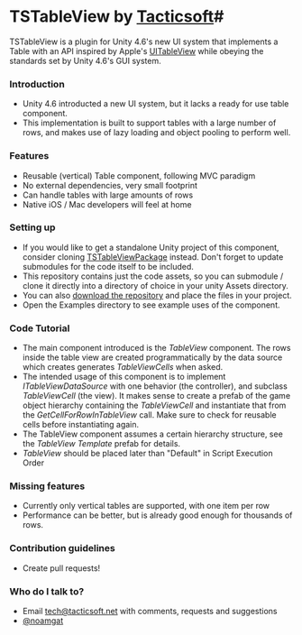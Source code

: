 # TSTableView by [Tacticsoft](http://www.tacticsoft.net)#

TSTableView is a plugin for Unity 4.6's new UI system that implements a Table with an API inspired by Apple's [UITableView](https://developer.apple.com/library/ios/documentation/UIKit/Reference/UITableView_Class/index.html) while obeying the standards set by Unity 4.6's GUI system.

### Introduction ###

* Unity 4.6 introducted a new UI system, but it lacks a ready for use table component.
* This implementation is built to support tables with a large number of rows, and makes use of lazy loading and object pooling to perform well.

### Features ###

* Reusable (vertical) Table component, following MVC paradigm
* No external dependencies, very small footprint
* Can handle tables with large amounts of rows
* Native iOS / Mac developers will feel at home

### Setting up ###

* If you would like to get a standalone Unity project of this component, consider cloning [TSTableViewPackage](https://bitbucket.org/tacticsoft/tstableviewpackage) instead. Don't forget to update submodules for the code itself to be included.
* This repository contains just the code assets, so you can submodule / clone it directly into a directory of choice in your unity Assets directory.
* You can also [download the repository](https://bitbucket.org/tacticsoft/tstableview/downloads) and place the files in your project.
* Open the Examples directory to see example uses of the component.

### Code Tutorial ###

* The main component introduced is the *TableView* component. The rows inside the table view are created programmatically by the data source which creates generates *TableViewCells* when asked.
* The intended usage of this component is to implement *ITableViewDataSource* with one behavior (the controller), and subclass *TableViewCell* (the view). It makes sense to create a prefab of the game object hierarchy containing the *TableViewCell* and instantiate that from the *GetCellForRowInTableView* call. Make sure to check for reusable cells before instantiating again.
* The TableView component assumes a certain hierarchy structure, see the *TableView Template* prefab for details.
* *TableView* should be placed later than "Default" in Script Execution Order

### Missing features ###

* Currently only vertical tables are supported, with one item per row
* Performance can be better, but is already good enough for thousands of rows.

### Contribution guidelines ###

* Create pull requests!

### Who do I talk to? ###

* Email [tech@tacticsoft.net](mailto:tech@tacticsoft.net) with comments, requests and suggestions
* [@noamgat](http://www.twitter.com/noamgat)